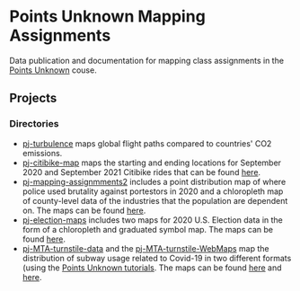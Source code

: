 # Points Unknown Mapping Assignments

Data publication and documentation for mapping class assignments in the [Points Unknown](https://pointsunknown.nyc/) couse. 

## Projects
### Directories

* [pj-turbulence](projects/pj-turbulence) maps global flight paths compared to countries' CO2 emissions. 
* [pj-citibike-map](projects/pj-citibike-map) maps the starting and ending locations for September 2020 and September 2021 Citibike rides that can be found [here](https://semerriam.github.io/points-unknown/projects/pj-citibike-map/).
* [pj-mapping-assignmments2](projects/pj-mapping-assignmments2) includes a point distribution map of where police used brutality against portestors in 2020 and a chloropleth map of county-level data of the industries that the population are dependent on. The maps can be found [here](https://semerriam.github.io/points-unknown/projects/pj-mapping-assignmments2/).
* [pj-election-maps](projects/pj-election-maps) includes two maps for 2020 U.S. Election data in the form of a chloropleth and graduated symbol map. The maps can be found [here](https://semerriam.github.io/points-unknown/projects/pj-election-maps/).
* [pj-MTA-turnstile-data](projects/pj-MTA-turnstile-data) and the [pj-MTA-turnstile-WebMaps](projects/pj-MTA-turnstile-WebMap) map the distribution of subway usage related to Covid-19 in two different formats (using the [Points Unknown tutorials](https://pointsunknown.nyc/tutorial_list/). The maps can be found [here](https://semerriam.github.io/points-unknown/projects/pj-MTA-turnstile-data/) and [here](https://semerriam.github.io/points-unknown/projects/pj-MTA-turnstile-WebMap/).
